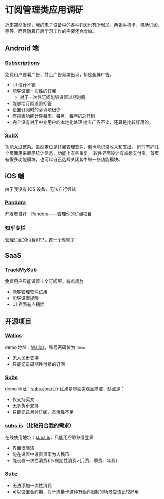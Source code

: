 # 订阅管理类应用调研

近来突然发现，我的电子设备中的各种订阅也有所增加。两张手机卡、机场订阅，等等。而且随着日后学习工作的需要还会增加。

## Android 端

### [Subscriptions](https://play.google.com/store/apps/details?id=de.simolation.subscriptionmanager)

免费用户要看广告，并且广告频繁出现，都是全屏广告。

- UI 设计不错
- 能够设置一次性的订阅
  - 对于一次性订阅能够设置过期时间
- 能够给订阅设置标签
- 设置订阅时的必填项很少
- 有报表功能计算每周、每月、每年的总开销
- 完全没有对于中文用户的本地化处理
抛去广告不谈，还算是比较好用的。

### [SubX](https://play.google.com/store/apps/details?id=com.alkapps.subx)

功能太过繁杂。虽然定位是订阅管理软件，但也能记录收入和支出。
同时有好几个页面用来展示统计信息，功能上有些重复。
软件界面设计有点想支付宝，首页有很多功能模块，也可以自己选择关闭其中的一些功能模块。

## iOS 端

由于我没有 iOS 设备，无法自行尝试

### [Pandora](https://apps.apple.com/cn/app/pandora-%E7%AE%A1%E7%90%86%E4%BD%A0%E7%9A%84%E8%AE%A2%E9%98%85%E6%9C%8D%E5%8A%A1/id1470560916)

开发者自荐：[Pandora——管理你的订阅项目](https://meta.appinn.net/t/topic/35917)

### 知乎专栏

[管理订阅的付费APP，这一个就够了](https://zhuanlan.zhihu.com/p/510814660)

## SaaS

### [TrackMySub](https://trackmysubs.com/)

免费用户只能设置十个订阅项。有点鸡肋
- 能够管理软件试用
- 能够设置提醒
- UI 界面有点糟糕

## 开源项目

### [Wallos](https://github.com/ellite/Wallos)

demo 地址：[Wallos](https://demo.wallosapp.com)，账号密码皆为 ``demo``

- 无人民币支持
- 只能记录周期性付费的订阅

### [Subs](https://github.com/ajnart/subs)

demo 地址：[subs.ajnart.fr](https://subs.ajnart.fr)
优点是界面美观且简洁，缺点是：
- 仅支持英文
- 无多货币支持
- 只能记录月付订阅，灵活性不足

### [subs.is](https://github.com/gokulkrishh/subs.is)（比较符合我的需求）

在线使用地址：[subs.is](https://subs.is/)，只能用谷歌账号登录
- 界面很简洁
- 能在设置中设置货币为人民币
- 能设置一次性消费和<周期性消费>(月费、季费、年费)

### [Subz](https://f-droid.org/en/packages/com.flasskamp.subz/)

- 无法添加一次性消费
- 可以设置合约期，对于流量卡这种有合约限制的场景应该比较好用
